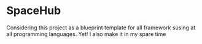 # SpaceHub
Considering this project as a blueprint template for all framework susing at all programming languages. Yet! I also make it in my spare time
